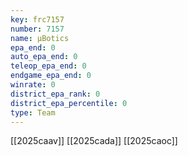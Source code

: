 ```yaml
---
key: frc7157
number: 7157
name: μBotics
epa_end: 0
auto_epa_end: 0
teleop_epa_end: 0
endgame_epa_end: 0
winrate: 0
district_epa_rank: 0
district_epa_percentile: 0
type: Team
---
```

[[2025caav]]
[[2025cada]]
[[2025caoc]]
